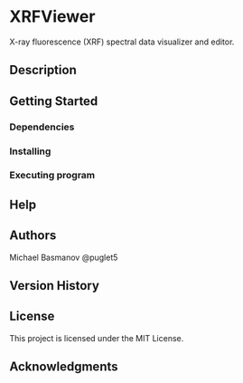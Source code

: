 # XRFViewer

X-ray fluorescence (XRF) spectral data visualizer and editor.

## Description

## Getting Started

### Dependencies

### Installing

### Executing program

## Help

## Authors

Michael Basmanov @puglet5

## Version History

## License

This project is licensed under the MIT License.

## Acknowledgments
